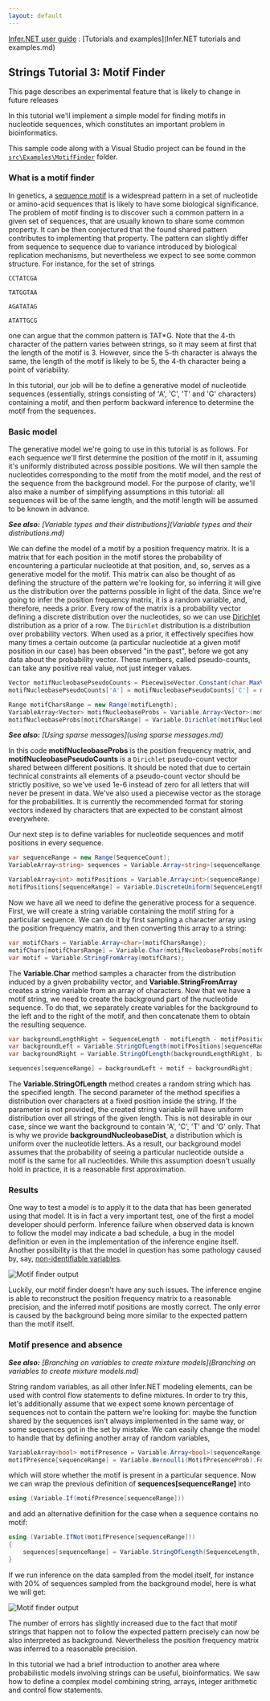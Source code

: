```yaml
---
layout: default 
--- 
```

[Infer.NET user guide](index.md) : [Tutorials and examples](Infer.NET tutorials and examples.md)

## Strings Tutorial 3: Motif Finder

This page describes an experimental feature that is likely to change in future releases

In this tutorial we'll implement a simple model for finding motifs in nucleotide sequences, which constitutes an important problem in bioinformatics.

This sample code along with a Visual Studio project can be found in the [`src\Examples\MotifFinder`](https://github.com/dotnet/infer/tree/master/src/Examples/MotifFinder
) folder.

### What is a motif finder

In genetics, a [sequence motif](http://en.wikipedia.org/wiki/Sequence_motif) is a widespread pattern in a set of nucleotide or amino-acid sequences that is likely to have some biological significance. The problem of motif finding is to discover such a common pattern in a given set of sequences, that are usually known to share some common property. It can be then conjectured that the found shared pattern contributes to implementing that property. The pattern can slightly differ from sequence to sequence due to variance introduced by biological replication mechanisms, but nevertheless we expect to see some common structure. For instance, for the set of strings

```
CCTATCGA

TATGGTAA

AGATATAG

ATATTGCG
```

one can argue that the common pattern is TAT*G. Note that the 4-th character of the pattern varies between strings, so it may seem at first that the length of the motif is 3. However, since the 5-th character is always the same, the length of the motif is likely to be 5, the 4-th character being a point of variability.

In this tutorial, our job will be to define a generative model of nucleotide sequences (essentially, strings consisting of 'A', 'C', 'T' and 'G' characters) containing a motif, and then perform backward inference to determine the motif from the sequences.

### Basic model

The generative model we're going to use in this tutorial is as follows. For each sequence we'll first determine the position of the motif in it, assuming it's uniformly distributed across possible positions. We will then sample the nucleotides corresponding to the motif from the motif model, and the rest of the sequence from the background model. For the purpose of clarity, we'll also make a number of simplifying assumptions in this tutorial: all sequences will be of the same length, and the motif length will be assumed to be known in advance.

_**See also:** [Variable types and their distributions](Variable types and their distributions.md)_

We can define the model of a motif by a position frequency matrix. It is a matrix that for each position in the motif stores the probability of encountering a particular nucleotide at that position, and, so, serves as a generative model for the motif. This matrix can also be thought of as defining the structure of the pattern we're looking for, so inferring it will give us the distribution over the patterns possible in light of the data. Since we're going to infer the position frequency matrix, it is a random variable, and, therefore, needs a prior. Every row of the matrix is a probability vector defining a discrete distribution over the nucleotides, so we can use [Dirichlet](http://en.wikipedia.org/wiki/Dirichlet_distribution) distribution as a prior of a row. The `Dirichlet` distribution is a distribution over probability vectors. When used as a prior, it effectively specifies how many times a certain outcome (a particular nucleotide at a given motif position in our case) has been observed "in the past", before we got any data about the probability vector. These numbers, called pseudo-counts, can take any positive real value, not just integer values.

```csharp
Vector motifNucleobasePseudoCounts = PiecewiseVector.Constant(char.MaxValue + 1, 1e-6);  
motifNucleobasePseudoCounts['A'] = motifNucleobasePseudoCounts['C'] = motifNucleobasePseudoCounts['G'] = motifNucleobasePseudoCounts['T'] = 1.0;  

Range motifCharsRange = new Range(motifLength);  
VariableArray<Vector> motifNucleobaseProbs = Variable.Array<Vector>(motifCharsRange);  
motifNucleobaseProbs[motifCharsRange] = Variable.Dirichlet(motifNucleobasePseudoCounts).ForEach(motifCharsRange);
```

_**See also:** [Using sparse messages](using sparse messages.md)_

In this code **motifNucleobaseProbs** is the position frequency matrix, and **motifNucleobasePseudoCounts** is a `Dirichlet` pseudo-count vector shared between different positions. It should be noted that due to certain technical constraints all elements of a pseudo-count vector should be strictly positive, so we've used 1e-6 instead of zero for all letters that will never be present in data. We've also used a piecewise vector as the storage for the probabilities. It is currently the recommended format for storing vectors indexed by characters that are expected to be constant almost everywhere.

Our next step is to define variables for nucleotide sequences and motif positions in every sequence.

```csharp
var sequenceRange = new Range(SequenceCount);  
VariableArray<string> sequences = Variable.Array<string>(sequenceRange);  

VariableArray<int> motifPositions = Variable.Array<int>(sequenceRange);  
motifPositions[sequenceRange] = Variable.DiscreteUniform(SequenceLength - motifLength + 1).ForEach(sequenceRange);
```

Now we have all we need to define the generative process for a sequence. First, we will create a string variable containing the motif string for a particular sequence. We can do it by first sampling a character array using the position frequency matrix, and then converting this array to a string:

```csharp
var motifChars = Variable.Array<char>(motifCharsRange);  
motifChars[motifCharsRange] = Variable.Char(motifNucleobaseProbs[motifCharsRange]);  
var motif = Variable.StringFromArray(motifChars);
```

The **Variable.Char** method samples a character from the distribution induced by a given probability vector, and **Variable.StringFromArray** creates a string variable from an array of characters. Now that we have a motif string, we need to create the background part of the nucleotide sequence. To do that, we separately create variables for the background to the left and to the right of the motif, and then concatenate them to obtain the resulting sequence.

```csharp
var backgroundLengthRight = SequenceLength - motifLength - motifPositions[sequenceRange];  
var backgroundLeft = Variable.StringOfLength(motifPositions[sequenceRange], backgroundNucleobaseDist);  
var backgroundRight = Variable.StringOfLength(backgroundLengthRight, backgroundNucleobaseDist);  

sequences[sequenceRange] = backgroundLeft + motif + backgroundRight;
```

The **Variable.StringOfLength** method creates a random string which has the specified length. The second parameter of the method specifies a distribution over characters at a fixed position inside the string. If the parameter is not provided, the created string variable will have uniform distribution over all strings of the given length. This is not desirable in our case, since we want the background to contain 'A', 'C', 'T' and 'G' only. That is why we provide **backgroundNucleobaseDist**, a distribution which is uniform over the nucleotide letters. As a result, our background model assumes that the probability of seeing a particular nucleotide outside a motif is the same for all nucleotides. While this assumption doesn't usually hold in practice, it is a reasonable first approximation.

### Results

One way to test a model is to apply it to the data that has been generated using that model. It is in fact a very important test, one of the first a model developer should perform. Inference failure when observed data is known to follow the model may indicate a bad schedule, a bug in the model definition or even in the implementation of the inference engine itself. Another possibility is that the model in question has some pathology caused by, say, [non-identifiable variables](http://en.wikipedia.org/wiki/Identifiability).

![Motif finder output](motif_finder_output_no_mixture.png)

Luckily, our motif finder doesn't have any such issues. The inference engine is able to reconstruct the position frequency matrix to a reasonable precision, and the inferred motif positions are mostly correct. The only error is caused by the background being more similar to the expected pattern than the motif itself.

### Motif presence and absence

_**See also:** [Branching on variables to create mixture models](Branching on variables to create mixture models.md)_

String random variables, as all other Infer.NET modeling elements, can be used with control flow statements to define mixtures. In order to try this, let's additionally assume that we expect some known percentage of sequences not to contain the pattern we're looking for: maybe the function shared by the sequences isn't always implemented in the same way, or some sequences got in the set by mistake. We can easily change the model to handle that by defining another array of random variables,

```csharp
VariableArray<bool> motifPresence = Variable.Array<bool>(sequenceRange);  
motifPresence[sequenceRange] = Variable.Bernoulli(MotifPresenceProb).ForEach(sequenceRange);
```

which will store whether the motif is present in a particular sequence. Now we can wrap the previous definition of **sequences\[sequenceRange\]** into

```csharp
using (Variable.If(motifPresence[sequenceRange]))
```

and add an alternative definition for the case when a sequence contains no motif:

```csharp
using (Variable.IfNot(motifPresence[sequenceRange]))  
{  
    sequences[sequenceRange] = Variable.StringOfLength(SequenceLength, backgroundNucleobaseDist);  
}
```

If we run inference on the data sampled from the model itself, for instance with 20% of sequences sampled from the background model, here is what we will get:

![Motif finder output](motif_finder_output_mixture.png)

The number of errors has slightly increased due to the fact that motif strings that happen not to follow the expected pattern precisely can now be also interpreted as background. Nevertheless the position frequency matrix was inferred to a reasonable precision.

In this tutorial we had a brief introduction to another area where probabilistic models involving strings can be useful, bioinformatics. We saw how to define a complex model combining string, arrays, integer arithmetic and control flow statements.
